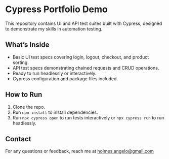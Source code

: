 # Cypress Portfolio Demo

This repository contains UI and API test suites built with Cypress, designed to demonstrate my skills in automation testing.

## What’s Inside

- Basic UI test specs covering login, logout, checkout, and product sorting.
- API test specs demonstrating chained requests and CRUD operations.
- Ready to run headlessly or interactively.
- Cypress configuration and package files included.

## How to Run

1. Clone the repo.
2. Run `npm install` to install dependencies.
3. Run `npx cypress open` to run tests interactively or `npx cypress run` to run headlessly.

## Contact

For any questions or feedback, reach me at holmes.angelo@gmail.com
